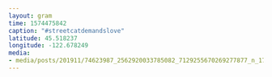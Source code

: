 ```yaml
---
layout: gram
time: 1574475842
caption: "#streetcatdemandslove"
latitude: 45.518237
longitude: -122.678249
media:
- media/posts/201911/74623987_2562920033785082_7129255670269277877_n_17843376610816407.jpg
---
```

